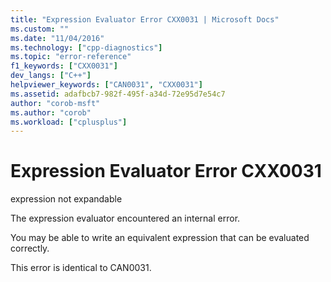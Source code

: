 ```yaml
---
title: "Expression Evaluator Error CXX0031 | Microsoft Docs"
ms.custom: ""
ms.date: "11/04/2016"
ms.technology: ["cpp-diagnostics"]
ms.topic: "error-reference"
f1_keywords: ["CXX0031"]
dev_langs: ["C++"]
helpviewer_keywords: ["CAN0031", "CXX0031"]
ms.assetid: adafbcb7-982f-495f-a34d-72e95d7e54c7
author: "corob-msft"
ms.author: "corob"
ms.workload: ["cplusplus"]
---
```

# Expression Evaluator Error CXX0031
expression not expandable  
  
 The expression evaluator encountered an internal error.  
  
 You may be able to write an equivalent expression that can be evaluated correctly.  
  
 This error is identical to CAN0031.